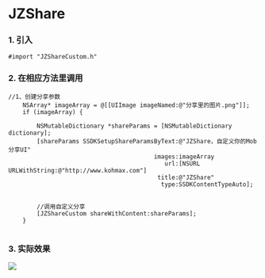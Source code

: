 # JZShare
### 1. 引入

```
#import "JZShareCustom.h"
```

### 2. 在相应方法里调用

```
//1、创建分享参数
    NSArray* imageArray = @[[UIImage imageNamed:@"分享里的图片.png"]];
    if (imageArray) {
        
        NSMutableDictionary *shareParams = [NSMutableDictionary dictionary];
        [shareParams SSDKSetupShareParamsByText:@"JZShare，自定义你的Mob分享UI"
                                         images:imageArray
                                            url:[NSURL URLWithString:@"http://www.kohmax.com"]
                                          title:@"JZShare"
                                           type:SSDKContentTypeAuto];
        
        
        //调用自定义分享
        [JZShareCustom shareWithContent:shareParams];
    }
    
```

### 3. 实际效果
![](http://upload-images.jianshu.io/upload_images/530671-3679da46b84a6cdb.png?imageMogr2/auto-orient/strip%7CimageView2/2/w/1240)
